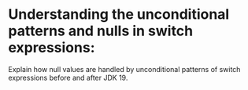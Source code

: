 # Understanding the unconditional patterns and nulls in switch expressions:
Explain how null values are handled by unconditional patterns of switch expressions before and after JDK 19.